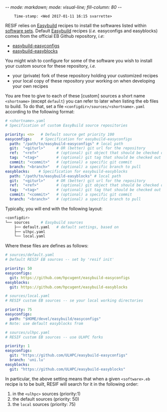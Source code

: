 -*- mode: markdown; mode: visual-line; fill-column: 80 -*-

        Time-stamp: <Wed 2017-01-11 16:15 svarrette>

RESIF relies on [Easybuild](https://hpcugent.github.io/easybuild) recipes to install the softwares listed within [software sets](software_sets.md).
Default [Easybuild](https://hpcugent.github.io/easybuild) recipes (_i.e._ easyconfigs and easyblocks) comes from the official EB Github repository, _i.e_:

* [easybuild-easyconfigs](https://github.com/hpcugent/easybuild-easyconfigs)
* [easybuild-easyblocks](https://github.com/hpcugent/easybuild-easyblocks)

You might wish to configure for some of the software you wish to install your custom source for these repository, _i.e._

* your (private) fork of these repository holding your customized recipes
* your local copy of these repository your working on when developing your own recipes

You are free to give to each of these [custom] sources a short name `<shortname>` (except `default`) you can refer to later when listing the eb files to build.
To do that, set a file `<configdir>/sources/<shortname>.yaml` according to the following format:

~~~yaml
# <shortname>.yaml
# Specification of custom EasyBuild source repositories

priority: <n>   # Default source get priority 100
easyconfigs:    # Specification for easybuild-easyconfigs
  path: "/path/to/easybuild-easyconfigs" # local path
  git:  "<giturl>"     # OR (better) git url for the repository
  ref:  "<ref>"        # (optional) git object that should be checked out.
  tag:  "<tag>"        # (optional) git tag that should be checked out
  commit: "<commit>"   # (optional) a specific git commit
  branch: "<branch>"   # (optional) a specific branch to pull
easyblocks:    # Specification for easybuild-easyblocks
  path: "/path/to/easybuild-easyblocks" # local path
  git:  "<giturl>"     # OR (better) git url for the repository
  ref:  "<ref>"        # (optional) git object that should be checked out.
  tag:  "<tag>"        # (optional) git tag that should be checked out
  commit: "<commit>"   # (optional) a specific git commit
  branch: "<branch>"   # (optional) a specific branch to pull
~~~

Typically, you will end with the following layout:

```bash
<configdir>
└── sources     # Easybuild sources
    ├── default.yaml   # default settings, based on
    ├── ulhpc.yaml
    └── local.yaml
```

Where these files are defines as follows:

~~~yaml
# sources/default.yaml
# Default RESIF EB sources -- set by 'resif init'

priority: 50
easyconfigs:
  git: https://github.com/hpcugent/easybuild-easyconfigs
easyblocks:
  git: https://github.com/hpcugent/easybuild-easyblocks
~~~

~~~yaml
# sources/local.yaml
# RESIF custom EB sources -- se your local working directories

priority: 75
easyconfigs:
  path: "$HOME/devel/easybuild/easyconfigs"
# Note: use default easyblocks from
~~~

~~~yaml
# sources/ulhpc.yaml
# RESIF custom EB sources -- use ULHPC forks

priority: 1
easyconfigs:
  git: "https://github.com/ULHPC/easybuild-easyconfigs"
  branch: 'uni.lu'
easyblocks:
  git: "https://github.com/ULHPC/easybuild-easyblocks"
~~~

In particular, the above setting means that when a given `<software>.eb` recipe is to be built, RESIF will search for it in the following order:

1. in the `<ulhpc>` sources (priority:1)
2. the default sources (priority: 50)
3. the `local` sources (priority: 75)
